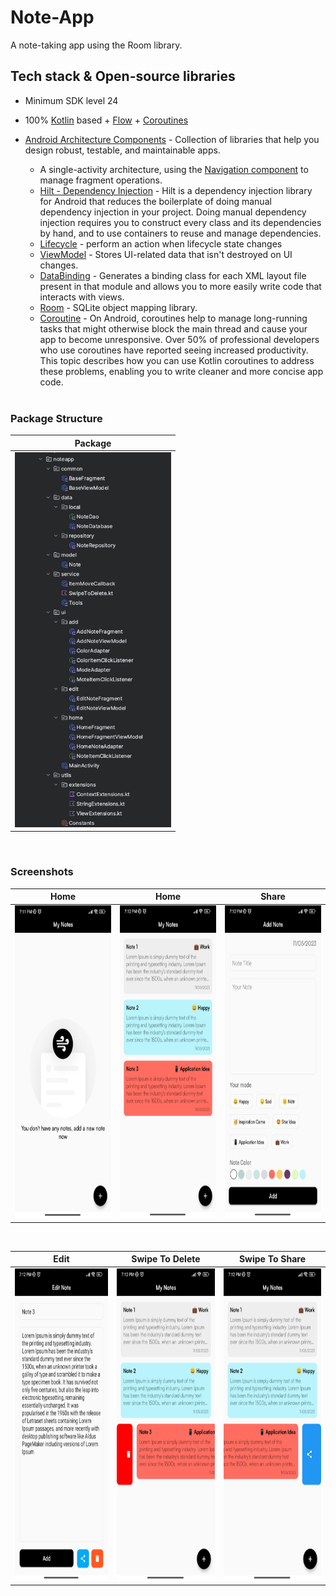 # Note-App

A note-taking app using the Room library.


 ## Tech stack & Open-source libraries
- Minimum SDK level 24
- 100% [Kotlin](https://kotlinlang.org/) based + [Flow](https://developer.android.com/kotlin/flow) + [Coroutines](https://github.com/Kotlin/kotlinx.coroutines)
- [Android Architecture Components](https://developer.android.com/topic/libraries/architecture) - Collection of libraries that help you design robust, testable, and maintainable apps.
  -  A single-activity architecture, using the [Navigation component](https://developer.android.com/guide/navigation/navigation-getting-started) to manage fragment operations.
  -  [Hilt - Dependency Injection](https://developer.android.com/training/dependency-injection/hilt-android) - Hilt is a dependency injection library for Android that reduces the boilerplate of doing manual dependency injection in your project. Doing manual dependency injection requires you to construct every class and its dependencies by hand, and to use containers to reuse and manage dependencies.
  - [Lifecycle](https://developer.android.com/topic/libraries/architecture/lifecycle) - perform an action when lifecycle state changes
  - [ViewModel](https://developer.android.com/topic/libraries/architecture/viewmodel) - Stores UI-related data that isn't destroyed on UI changes. 
  - [DataBinding](https://developer.android.com/topic/libraries/data-binding) - Generates a binding class for each XML layout file present in that module and allows you to more easily write code that interacts with views.
  - [Room](https://developer.android.com/topic/libraries/architecture/room) - SQLite object mapping library. 
  - [Coroutine](https://developer.android.com/kotlin/coroutines) - On Android, coroutines help to manage long-running tasks that might otherwise block the main thread and cause your app to become unresponsive. Over 50% of professional developers who use coroutines have reported seeing increased productivity. This topic describes how you can use Kotlin coroutines to address these problems, enabling you to write cleaner and more concise app code.


  </br>
  
### Package Structure

| Package | 
| ----- | 
|<img src="media/package.png" width="250" height="600"/>|
 
  </br>
  
 ### Screenshots

| Home | Home | Share |
| ----- | ------------ | ------------ |
|<img src="media/home_empty.jpg" width="250" height="500"/>|<img src="media/home.jpg" width="250" height="500"/>|<img src="media/share_post.jpg" width="250" height="500"/>|

 </br>
 
| Edit | Swipe To Delete | Swipe To Share |
| ----- | ------------ | ------------ |
|<img src="media/edit.jpg" width="250" height="500"/>|<img src="media/swipe_to_delete.jpg" width="250" height="500"/>|<img src="media/swipe_to_share.jpg" width="250" height="500"/>|



